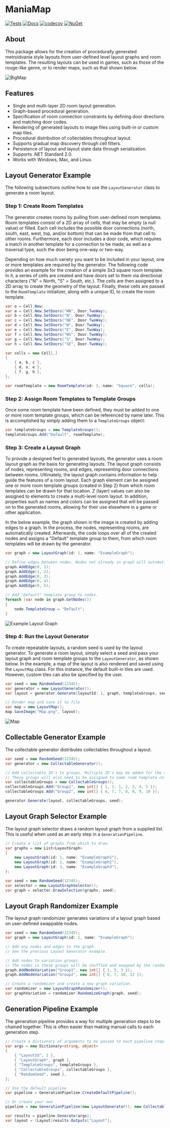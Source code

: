 # ManiaMap

[![Tests](https://github.com/mpewsey/ManiaMap/actions/workflows/tests.yml/badge.svg?event=push)](https://github.com/mpewsey/ManiaMap/actions/workflows/tests.yml)
[![Docs](https://github.com/mpewsey/ManiaMap/actions/workflows/docs.yml/badge.svg?event=push)](https://mpewsey.github.io/ManiaMap)
[![codecov](https://codecov.io/gh/mpewsey/ManiaMap/branch/main/graph/badge.svg?token=Q1LDU83FAQ)](https://codecov.io/gh/mpewsey/ManiaMap)
[![NuGet](https://img.shields.io/nuget/v/MPewsey.ManiaMap?label=NuGet)](https://www.nuget.org/packages/MPewsey.ManiaMap/)

## About

This package allows for the creation of procedurally generated metroidvania style layouts from user-defined level layout graphs and room templates. The resulting layouts can be used in games, such as those of the rouge-like genre, or to render maps, such as that shown below.

![BigMap](https://user-images.githubusercontent.com/23442063/158001876-cb3962a8-9826-44e9-bb19-a5779e3f99d6.png)

## Features

* Single and multi-layer 2D room layout generation.
* Graph-based procedural generation.
* Specification of room connection constraints by defining door directions and matching door codes.
* Rendering of generated layouts to image files using built-in or custom map tiles.
* Procedural distribution of collectables throughout layout.
* Supports gradual map discovery through cell filters.
* Persistence of layout and layout state data through serialization.
* Supports .NET Standard 2.0.
* Works with Windows, Mac, and Linux.

## Layout Generator Example

The following subsections outline how to use the `LayoutGenerator` class to generate a room layout.

### Step 1: Create Room Templates

The generator creates rooms by pulling from user-defined room templates. Room templates consist of a 2D array of cells, that may be empty (a null value) or filled. Each cell includes the possible door connections (north, south, east, west, top, and/or bottom) that can be made from that cell to other rooms. Furthermore, each door includes a door code, which requires a match in another template for a connection to be made, as well as a traversal type, such the door being one-way or two-way.

Depending on how much variety you want to be included in your layout, one or more templates are required by the generator. The following code provides an example for the creation of a simple 3x3 square room template. In it, a series of cells are created and have doors set to them via directional characters ("N" = North, "S" = South, etc.). The cells are then assigned to a 2D array to create the geometry of the layout. Finally, these cells are passed to the `RoomTemplate` initializer, along with a unique ID, to create the room template.

```RoomTemplate.cs
var o = Cell.New;
var a = Cell.New.SetDoors("WN", Door.TwoWay);
var b = Cell.New.SetDoors("N", Door.TwoWay);
var c = Cell.New.SetDoors("NE", Door.TwoWay);
var d = Cell.New.SetDoors("W", Door.TwoWay);
var e = Cell.New.SetDoors("E", Door.TwoWay);
var f = Cell.New.SetDoors("WS", Door.TwoWay);
var g = Cell.New.SetDoors("S", Door.TwoWay);
var h = Cell.New.SetDoors("SE", Door.TwoWay);

var cells = new Cell[,]
{
    { a, b, c },
    { d, o, e },
    { f, g, h },
};

var roomTemplate = new RoomTemplate(id: 1, name: "Square", cells);
```

### Step 2: Assign Room Templates to Template Groups

Once some room template have been defined, they must be added to one or more room template groups, which can be referenced by name later. This is accomplished by simply adding them to a `TemplateGroups` object:

```TemplateGroups.cs
var templateGroups = new TemplateGroups();
templateGroups.Add("Default", roomTemplate);
```

### Step 3: Create a Layout Graph

To provide a designed feel to generated layouts, the generator uses a room layout graph as the basis for generating layouts. The layout graph consists of nodes, representing rooms, and edges, representing door connections between rooms. Ultimately, the layout graph contains information to help guide the features of a room layout. Each graph element can be assigned one or more room template groups (created in Step 2) from which room templates can be drawn for that location. Z (layer) values can also be assigned to elements to create a multi-level room layout. In addition, properties such as names and colors can be assigned that will be passed on to the generated rooms, allowing for their use elsewhere in a game or other application.

In the below example, the graph shown in the image is created by adding edges to a graph. In the process, the nodes, representing rooms, are automatically created. Afterwards, the code loops over all of the created nodes and assigns a "Default" template group to them, from which room templates will be drawn by the generator.

```LayoutGraph.cs
var graph = new LayoutGraph(id: 1, name: "ExampleGraph");

// Define edges between nodes. Nodes not already in graph will automatically be created.
graph.AddEdge(0, 1);
graph.AddEdge(1, 2);
graph.AddEdge(0, 3);
graph.AddEdge(0, 4);
graph.AddEdge(0, 5);

// Add "Default" template group to nodes.
foreach (var node in graph.GetNodes())
{
    node.TemplateGroup = "Default";
}
```

![Example Layout Graph](https://user-images.githubusercontent.com/23442063/153694050-f653f3df-8170-4a2e-bd05-8f35083ccfef.png)

### Step 4: Run the Layout Generator

To create repeatable layouts, a random seed is used by the layout generator. To generate a room layout, simply select a seed and pass your layout graph and room template groups to the `LayoutGenerator`, as shown below. In the example, a map of the layout is also rendered and saved using the `LayoutMap` class. For this instance, the default built-in tiles are used. However, custom tiles can also be specified by the user.

```LayoutGenerator.cs
var seed = new RandomSeed(12345);
var generator = new LayoutGenerator();
var layout = generator.Generate(layoutId: 1, graph, templateGroups, seed);

// Render map and save it to file
var map = new LayoutMap();
map.SaveImage("Map.png", layout);
```

![Map](https://user-images.githubusercontent.com/23442063/153345310-25def719-c5a7-43c5-95ca-9e2e09493e54.png)

## Collectable Generator Example

The collectable generator distributes collectables throughout a layout.

```CollectableGenerator.cs
var seed = new RandomSeed(12345);
var generator = new CollectableGenerator();

// Add collectable ID's to groups. Multiple ID's may be added for the same item.
// These groups will also need to be assigned to some room template cells.
var collectableGroups = new CollectableGroups();
collectableGroups.Add("Group1", new int[] { 1, 1, 1, 2, 3, 4, 5 });
collectableGroups.Add("Group2", new int[] { 6, 7, 7, 8, 8, 9, 10 });

generator.Generate(layout, collectableGroups, seed);
```

## Layout Graph Selector Example

The layout graph selector draws a random layout graph from a supplied list. This is useful when used as an early step in a `GenerationPipeline`.

```LayoutGraphSelector.cs
// Create a list of graphs from which to draw.
var graphs = new List<LayoutGraph>
{
    new LayoutGraph(id: 1, name: "ExampleGraph1"),
    new LayoutGraph(id: 2, name: "ExampleGraph2"),
    new LayoutGraph(id: 3, name: "ExampleGraph3"),
};

var seed = new RandomSeed(12345);
var selector = new LayoutGraphSelector();
var graph = selector.DrawSelection(graphs, seed);
```

## Layout Graph Randomizer Example

The layout graph randomizer generates variations of a layout graph based on user-defined swappable nodes.

```LayoutGraphRandomizer.cs
var seed = new RandomSeed(12345);
var graph = new LayoutGraph(id: 1, name: "ExampleGraph");

// Add any nodes and edges to the graph.
// See the previous Layout Generator example.

// Add nodes to variation groups.
// The nodes in these groups will be shuffled and swapped by the randomizer.
graph.AddNodeVariation("Group1", new int[] { 1, 5, 3 });
graph.AddNodeVariation("Group2", new int[] { 0, 7, 10, 12 });

// Create a randomizer and create a new graph variation.
var randomizer = new LayoutGraphRandomizer();
var graphVariation = randomizer.RandomizeGraph(graph, seed);
```

## Generation Pipeline Example

The generation pipeline provides a way for multiple generation steps to be chained together. This is often easier than making manual calls to each generation step.

```GeneratorPipeline.cs
// Create a dictionary of arguments to be passed to each pipeline step.
var args = new Dictionary<string, object>
{
    { "LayoutId", 1 },
    { "LayoutGraph", graph },
    { "TemplateGroups", templateGroups },
    { "CollectableGroups", collectableGroups },
    { "RandomSeed", seed },
};

// Use the default pipeline
var pipeline = GenerationPipeline.CreateDefaultPipeline();

// Or create your own
pipeline = new GenerationPipeline(new LayoutGenerator(), new CollectableGenerator());

var results = pipeline.Generate(args);
var layout = (Layout)results.Outputs["Layout"];
```

